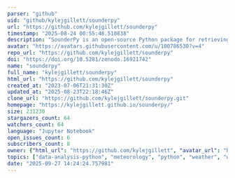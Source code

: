 ```yaml
---
parser: "github"
uid: "github/kylejgillett/sounderpy"
url: "https://github.com/kylejgillett/sounderpy"
timestamp: "2025-08-24 00:55:48.510838"
description: "SounderPy is an open-source Python package for retrieving, processing, and visualizing atmospheric sounding data."
avatar: "https://avatars.githubusercontent.com/u/100786530?v=4"
repo_url: "https://github.com/kylejgillett/sounderpy"
doi: "https://doi.org/10.5281/zenodo.16921742"
name: "sounderpy"
full_name: "kylejgillett/sounderpy"
html_url: "https://github.com/kylejgillett/sounderpy"
created_at: "2023-07-06T21:31:30Z"
updated_at: "2025-08-23T22:18:46Z"
clone_url: "https://github.com/kylejgillett/sounderpy.git"
homepage: "https://kylejgillett.github.io/sounderpy/"
size: 231230
stargazers_count: 64
watchers_count: 64
language: "Jupyter Notebook"
open_issues_count: 6
subscribers_count: 8
owner: {"html_url": "https://github.com/kylejgillett", "avatar_url": "https://avatars.githubusercontent.com/u/100786530?v=4", "login": "kylejgillett", "type": "User"}
topics: ["data-analysis-python", "meteorology", "python", "weather", "weather-data", "atmospheric-science", "atmospheric-sciences"]
date: "2025-09-27 14:24:24.757981"
---
```

